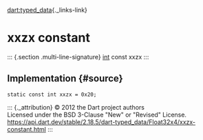 [dart:typed\_data](../../dart-typed_data/dart-typed_data-library){._links-link}

xxzx constant
=============

::: {.section .multi-line-signature}
[int](../../dart-core/int-class) const xxzx
:::

Implementation {#source}
--------------

``` {.language-dart data-language="dart"}
static const int xxzx = 0x20;
```

::: {._attribution}
© 2012 the Dart project authors\
Licensed under the BSD 3-Clause \"New\" or \"Revised\" License.\
<https://api.dart.dev/stable/2.18.5/dart-typed_data/Float32x4/xxzx-constant.html>
:::

